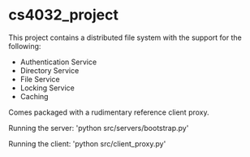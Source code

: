 # cs4032_project

This project contains a distributed file system with the support for the following:
- Authentication Service
- Directory Service
- File Service
- Locking Service 
- Caching

Comes packaged with a rudimentary reference client proxy.

Running the server:
'python src/servers/bootstrap.py'

Running the client:
'python src/client_proxy.py'
